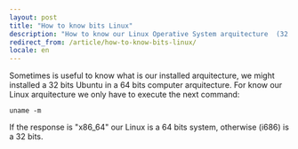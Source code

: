 ```yaml
---
layout: post
title: "How to know bits Linux"
description: "How to know our Linux Operative System arquitecture  (32 o 64 bits)"
redirect_from: /article/how-to-know-bits-linux/
locale: en
---
```


Sometimes is useful to know what is our installed arquitecture, we might installed a 32 bits Ubuntu in a 64 bits computer arquitecture.
For know our Linux arquitecture we only have to execute the next command:

    uname -m

If the response is "x86_64" our Linux is a 64 bits system, otherwise (i686) is a 32 bits.